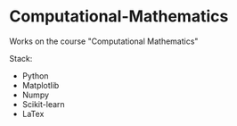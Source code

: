 # Computational-Mathematics
Works on the course "Computational Mathematics"
  
  Stack: 
+ Python 
+ Matplotlib 
+ Numpy 
+ Scikit-learn 
+ LaTex
